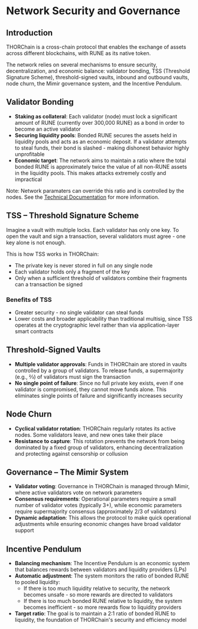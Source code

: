 # Network Security and Governance

## Introduction

THORChain is a cross-chain protocol that enables the exchange of assets across different blockchains, with RUNE as its native token.

The network relies on several mechanisms to ensure security, decentralization, and economic balance: validator bonding, TSS (Threshold Signature Scheme), threshold-signed vaults, inbound and outbound vaults, node churn, the Mimir governance system, and the Incentive Pendulum.

## Validator Bonding

- **Staking as collateral**: Each validator (node) must lock a significant amount of RUNE (currently over 300,000 RUNE) as a bond in order to become an active validator
- **Securing liquidity pools**: Bonded RUNE secures the assets held in liquidity pools and acts as an economic deposit. If a validator attempts to steal funds, their bond is slashed - making dishonest behavior highly unprofitable
- **Economic target**: The network aims to maintain a ratio where the total bonded RUNE is approximately twice the value of all non-RUNE assets in the liquidity pools. This makes attacks extremely costly and impractical

Note: Network paramaters can override this ratio and is controlled by the nodes. See the [Technical Documentation](https://dev.thorchain.org) for more information.

## TSS – Threshold Signature Scheme

Imagine a vault with multiple locks. Each validator has only one key. To open the vault and sign a transaction, several validators must agree - one key alone is not enough.

This is how TSS works in THORChain:

- The private key is never stored in full on any single node
- Each validator holds only a fragment of the key
- Only when a sufficient threshold of validators combine their fragments can a transaction be signed

### Benefits of TSS

- Greater security - no single validator can steal funds
- Lower costs and broader applicability than traditional multisig, since TSS operates at the cryptographic level rather than via application-layer smart contracts

## Threshold-Signed Vaults

- **Multiple validator approvals**: Funds in THORChain are stored in vaults controlled by a group of validators. To release funds, a supermajority (e.g., ⅔) of validators must sign the transaction
- **No single point of failure**: Since no full private key exists, even if one validator is compromised, they cannot move funds alone. This eliminates single points of failure and significantly increases security

## Node Churn

- **Cyclical validator rotation**: THORChain regularly rotates its active nodes. Some validators leave, and new ones take their place
- **Resistance to capture**: This rotation prevents the network from being dominated by a fixed group of validators, enhancing decentralization and protecting against censorship or collusion

## Governance – The Mimir System

- **Validator voting**: Governance in THORChain is managed through Mimir, where active validators vote on network parameters
- **Consensus requirements**: Operational parameters require a small number of validator votes (typically 3+), while economic parameters require supermajority consensus (approximately 2/3 of validators)
- **Dynamic adaptation**: This allows the protocol to make quick operational adjustments while ensuring economic changes have broad validator support

## Incentive Pendulum

- **Balancing mechanism**: The Incentive Pendulum is an economic system that balances rewards between validators and liquidity providers (LPs)
- **Automatic adjustment**: The system monitors the ratio of bonded RUNE to pooled liquidity:
  - If there is too much liquidity relative to security, the network becomes unsafe - so more rewards are directed to validators
  - If there is too much bonded RUNE relative to liquidity, the system becomes inefficient - so more rewards flow to liquidity providers
- **Target ratio**: The goal is to maintain a 2:1 ratio of bonded RUNE to liquidity, the foundation of THORChain's security and efficiency model
